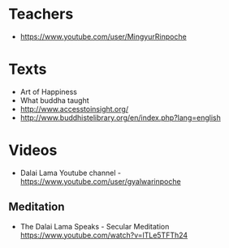 # Teachers
- https://www.youtube.com/user/MingyurRinpoche

# Texts
- Art of Happiness
- What buddha taught
- http://www.accesstoinsight.org/
- http://www.buddhistelibrary.org/en/index.php?lang=english

# Videos
- Dalai Lama Youtube channel - https://www.youtube.com/user/gyalwarinpoche

## Meditation
- The Dalai Lama Speaks - Secular Meditation https://www.youtube.com/watch?v=lTLe5TFTh24
